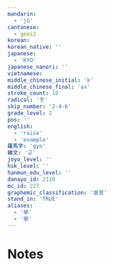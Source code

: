 ```yaml
---
mandarin:
  - 'jǔ'
cantonese:
  - geoi2
korean:
korean_native: ''
japanese:
  - 'KYO'
japanese_nanori: ''
vietnamese:
middle_chinese_initial: 'k'
middle_chinese_final: 'ɨʌ'
stroke_count: 10
radical: '手'
skip_number: '2-4-6'
grade_level: 2
pos: ''
english:
  - 'raise'
  - 'example'
羅馬字: 'gyo'
韓文: '교'
joyo_level: ''
hsk_level: ''
hanmun_edu_level: ''
danayo_id: 2110
mc_id: 227
graphemic_classification: '會意'
stand_in: 'TRUE'
aliases:
  - '舉'
  - '擧'
---
```


# Notes
